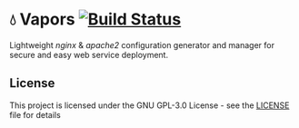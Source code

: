 # :droplet: Vapors [![Build Status](https://travis-ci.org/Nurrl/vapors.svg?branch=develop)](https://travis-ci.org/Nurrl/vapors)

Lightweight *nginx* & *apache2* configuration generator and manager for secure and easy web service deployment.

## License

This project is licensed under the GNU GPL-3.0 License - see the [LICENSE](LICENSE) file for details